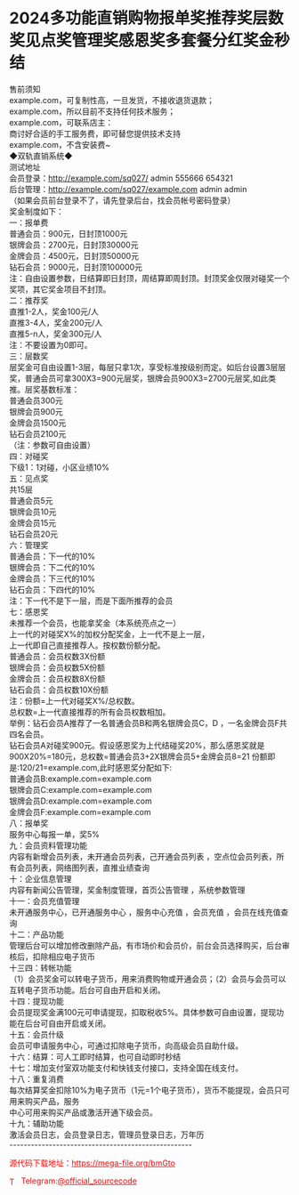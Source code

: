 # 2024多功能直销购物报单奖推荐奖层数奖见点奖管理奖感恩奖多套餐分红奖金秒结

售前须知<br>example.com，可复制性高，一旦发货，不接收退货退款；<br>example.com，所以目前不支持任何技术服务；<br>example.com，可联系店主：<br>商讨好合适的手工服务费，即可替您提供技术支持<br>example.com，不含安装费~<br>◆双轨直销系统◆<br>测试地址<br>会员登录：http://example.com/sq027/ admin 555666 654321<br>后台管理：http://example.com/sq027/example.com admin admin<br>（如果会员前台登录不了，请先登录后台，找会员帐号密码登录）<br>奖金制度如下：<br>一：报单费<br>普通会员：900元，日封顶1000元<br>银牌会员：2700元，日封顶30000元<br>金牌会员：4500元，日封顶50000元<br>钻石会员：9000元，日封顶100000元<br>注：自由设置参数，日结算即日封顶，周结算即周封顶。封顶奖金仅限对碰奖一个奖项，其它奖金项目不封顶。<br>二：推荐奖<br>直推1-2人，奖金100元/人<br>直推3-4人，奖金200元/人<br>直推5-n人，奖金300元/人<br>注：不要设置为0即可。<br>三：层数奖<br>层奖金可自由设置1-3层，每层只拿1次，享受标准按级别而定。如后台设置3层层奖，普通会员可拿300X3=900元层奖，银牌会员900X3=2700元层奖,如此类推。层奖基数标准：<br>普通会员300元<br>银牌会员900元<br>金牌会员1500元<br>钻石会员2100元<br>（注：参数可自由设置）<br>四：对碰奖<br>下级1：1对碰，小区业绩10%<br>五：见点奖<br>共15层<br>普通会员5元<br>银牌会员10元<br>金牌会员15元<br>钻石会员20元<br>六：管理奖<br>普通会员：下一代的10%<br>银牌会员：下二代的10%<br>金牌会员：下三代的10%<br>钻石会员：下四代的10%<br>注：下一代不是下一层，而是下面所推荐的会员<br>七：感恩奖<br>未推荐一个会员，也能拿奖金（本系统亮点之一）<br>上一代的对碰奖X%的加权分配奖金，上一代不是上一层，<br>上一代即自己直接推荐人。按权数份额分配。<br>普通会员：会员权数3X份额<br>银牌会员：会员权数5X份额<br>金牌会员：会员权数8X份额<br>钻石会员：会员权数10X份额<br>注：份额=上一代对碰奖X%/总权数。<br>总权数=上一代直接推荐的所有会员权数相加。<br>举例：钻石会员A推荐了一名普通会员B和两名银牌会员C，D ，一名金牌会员F共四名会员。<br>钻石会员A对碰奖900元。假设感恩奖为上代结碰奖20%，那么感恩奖就是900X20%=180元，总权数=普通会员3+2X银牌会员5+金牌会员8=21  份额即是:120/21=example.com,此时感恩奖分配如下:<br>普通会员B:example.com=example.com<br>银牌会员C:example.com=example.com<br>银牌会员D:example.com=example.com<br>金牌会员F:example.com=example.com<br>八：报单奖<br>服务中心每报一单，奖5%<br>九：会员资料管理功能<br>内容有新增会员列表，未开通会员列表，己开通会员列表 ，空点位会员列表，所有会员列表，网络图列表，直推业绩查询<br>十：企业信息管理<br>内容有新闻公告管理，奖金制度管理，首页公告管理 ，系统参数管理<br>十一：会员充值管理<br>未开通服务中心，已开通服务中心 ，服务中心充值 ，会员充值 ，会员在线充值查询<br>十二：产品功能<br>管理后台可以增加修改删除产品，有市场价和会员价，前台会员选择购买，后台审核后，扣除相应电子货币<br>十三四：转帐功能<br>（1）会员奖金可以转电子货币，用来消费购物或开通会员；（2）会员与会员可以互转电子货币功能。后台可自由开启和关闭。<br>十四：提现功能<br>会员提现奖金满100元可申请提现，扣取税收5%。具体参数可自由设置，提现功能在后台可自由开启或关闭。<br>十五：会员什级<br>会员可申请服务中心，可通过扣除电子货币，向高级会员自助什级。<br>十六：结算：可人工即时结算，也可自动即时秒结<br>十七：增加支付室双功能支付和快钱支付接口，支持全国在线支付。<br>十八：重复消费<br>每次结算奖金扣除10%为电子货币（1元=1个电子货币），货币不能提现，会员只可用来购买产品，服务<br>中心可用来购买产品或激活开通下级会员。<br>十九：辅助功能<br>激活会员日志，会员登录日志，管理员登录日志，万年历<br>---------------------------------------------------<br>


<p style="color: red;">源代码下载地址：<a href="https://mega-file.org/bmGto" style="color: red;">https://mega-file.org/bmGto</a></p><p style="color: red;"><img src="https://cdn-icons-png.flaticon.com/512/2111/2111646.png" alt="Telegram Icon" style="width: 16px; vertical-align: middle; margin-right: 5px;">Telegram:<a href="https://t.me/official_sourcecode" style="color: red;">@official_sourcecode</a></p>